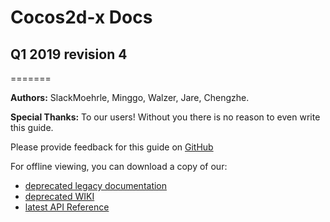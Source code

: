 # Cocos2d-x Docs

## Q1 2019 revision 4
=======

__Authors:__ SlackMoehrle, Minggo, Walzer, Jare, Chengzhe.

__Special Thanks:__ To our users! Without you there is no reason to even write this guide.

Please provide feedback for this guide on [GitHub](https://github.com/cocos2d/cocos2d-x-docs)

For offline viewing, you can download a copy of our:

  - [deprecated legacy documentation](https://docs.cocos2d-x.org/manual.tar.gz)
  - [deprecated WIKI](https://docs.cocos2d-x.org/wiki.tar.gz)
  - [latest API Reference](https://docs.cocos2d-x.org/current-api-reference.tar.gz)
